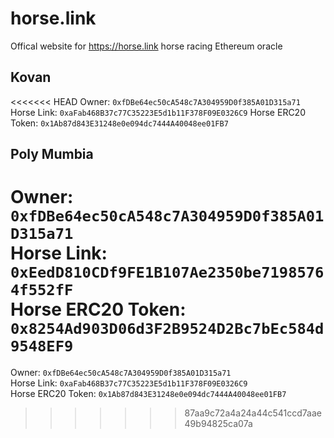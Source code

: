 # horse.link
Offical website for https://horse.link horse racing Ethereum oracle

## Kovan
<<<<<<< HEAD
Owner: `0xfDBe64ec50cA548c7A304959D0f385A01D315a71`
Horse Link: `0xaFab468B37c77C35223E5d1b11F378F09E0326C9`
Horse ERC20 Token:  `0x1Ab87d843E31248e0e094dc7444A40048ee01FB7`

## Poly Mumbia

Owner: `0xfDBe64ec50cA548c7A304959D0f385A01D315a71`   
Horse Link:  `0xEedD810CDf9FE1B107Ae2350be71985764f552fF`  
Horse ERC20 Token: `0x8254Ad903D06d3F2B9524D2Bc7bEc584d9548EF9`  
=======
Owner: `0xfDBe64ec50cA548c7A304959D0f385A01D315a71`  
Horse Link: `0xaFab468B37c77C35223E5d1b11F378F09E0326C9`  
Horse ERC20 Token:  `0x1Ab87d843E31248e0e094dc7444A40048ee01FB7`  
>>>>>>> 87aa9c72a4a24a44c541ccd7aae49b94825ca07a
